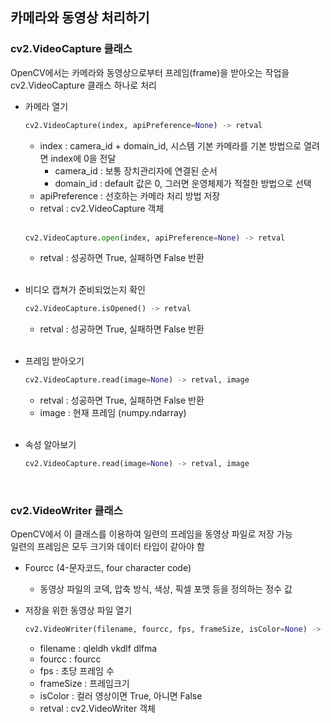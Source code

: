 ## 카메라와 동영상 처리하기
### **cv2.VideoCapture 클래스**
OpenCV에서는 카메라와 동영상으로부터 프레임(frame)을 받아오는 작업을 cv2.VideoCapture 클래스 하나로 처리


- 카메라 열기

    ```python
    cv2.VideoCapture(index, apiPreference=None) -> retval
    ```
    - index : camera_id + domain_id, 시스템 기본 카메라를 기본 방법으로 열려면 index에 0을 전달
        - camera_id : 보통 장치관리자에 연결된 순서
        - domain_id : default 값은 0, 그러면 운영체제가 적절한 방법으로 선택
    - apiPreference : 선호하는 카메라 처리 방법 저장
    - retval : cv2.VideoCapture 객체
    
    <br>

    ```python
    cv2.VideoCapture.open(index, apiPreference=None) -> retval
    ```
    - retval : 성공하면 True, 실패하면 False 반환
    
    <br>

- 비디오 캡쳐가 준비되었는지 확인

    ```python
    cv2.VideoCapture.isOpened() -> retval
    ```
    - retval : 성공하면 True, 실패하면 False 반환
    
    <br>

- 프레임 받아오기

     ```python
    cv2.VideoCapture.read(image=None) -> retval, image
    ```
    - retval : 성공하면 True, 실패하면 False 반환
    - image : 현재 프레임 (numpy.ndarray)

    <br>

- 속성 알아보기
     ```python
    cv2.VideoCapture.read(image=None) -> retval, image
    ```

    <br>

### **cv2.VideoWriter 클래스**
OpenCV에서 이 클래스를 이용하여 일련의 프레임을 동영상 파일로 저장 가능 <br>
일련의 프레임은 모두 크기와 데이터 타입이 같아야 함

- Fourcc (4-문자코드, four character code)
    - 동영상 파일의 코덱, 압축 방식, 색상, 픽셀 포맷 등을 정의하는 정수 값

- 저장을 위한 동영상 파일 열기
     ```python
    cv2.VideoWriter(filename, fourcc, fps, frameSize, isColor=None) -> retval
    ```

    - filename : qleldh vkdlf dlfma
    - fourcc : fourcc
    - fps : 초당 프레임 수
    - frameSize : 프레임크기
    - isColor : 컬러 영상이면 True, 아니면 False
    - retval : cv2.VideoWriter 객체 